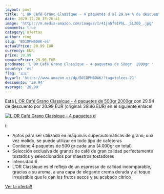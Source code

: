 ```yaml
---
layout: post
title: 'L OR Café Grano Classique - 4 paquetes d al 29.94 % de descuento'
date: 2020-12-20 15:20:41
image: 'https://m.media-amazon.com/images/I/41jnNf9IPhL._SL200_.jpg'
comments: true
category: ofertas
author: ring
slug: 'B01DPH6DAK-es'
actualPrice: 20.99 EUR
currency: EUR
price: 20.99
comparePrice: 29.96 EUR
prodname: 'L OR Café Grano Classique - 4 paquetes de 500gr  2000gr '
country: 'es'
flag: '🇪🇸'
buyurl: 'https://www.amazon.es/dp/B01DPH6DAK/?tag=tolees-21'
descuento: '29.94'
average: '20.99'
---
```


Está [L OR Café Grano Classique - 4 paquetes de 500gr  2000gr ](https://www.amazon.es/dp/B01DPH6DAK/?tag=tolees-21) con 29.94 de descuento por 20.99 EUR (original: 29.96 EUR) en el siguiente enlace!

[![L OR Café Grano Classique - 4 paquetes d](https://m.media-amazon.com/images/I/41jnNf9IPhL._SL200_.jpg)](https://www.amazon.es/dp/B01DPH6DAK/?tag=tolees-21)

ℹ️:

- Aptos para ser utilizado en máquinas superautomáticas de grano; una vez molido, se puede utilizar en todo tipo de cafeteras
- Contiene 4 paquetes de 500 gr cada uno (4.000gr en total)
- Selección exclusiva de granos de café de gran calidad perfectamente tostados y seleccionados por maestros tostadores
- Intensidad 6
- L’OR Classique es el reflejo de un espresso de calidad incomparable, gracias a su aroma, a una capa de elegante crema dorada y al toque irresistible que le dan los frutos secos y su acabado cítrico

[Ver la oferta!!](https://www.amazon.es/dp/B01DPH6DAK/?tag=tolees-21)
